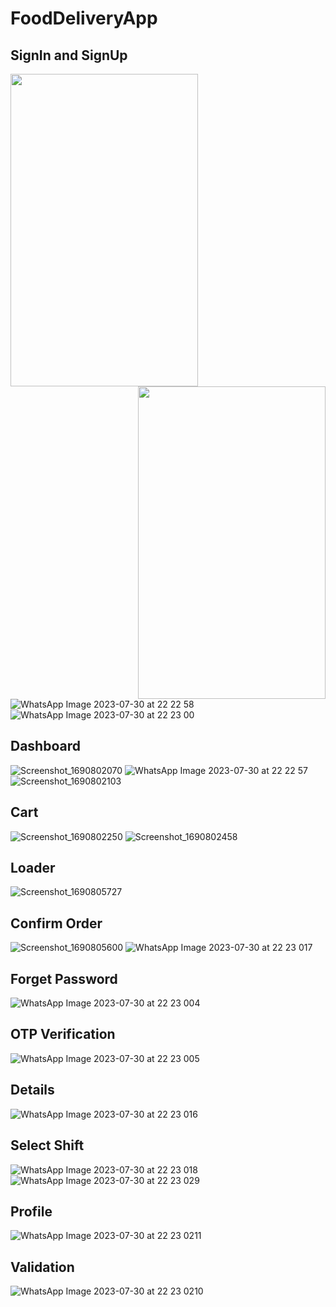 # FoodDeliveryApp


## SignIn and SignUp

<p align="center">
  <img src="https://github.com/tanweerahmed1/FoodDeliveryApp/assets/136143476/268433d6-4df0-4279-86ca-4d01fbbface1" data-canonical-src="https://github.com/tanweerahmed1/FoodDeliveryApp/assets/136143476/268433d6-4df0-4279-86ca-4d01fbbface1" width="300" height="500" align="left"  />
  <img src="https://github.com/tanweerahmed1/FoodDeliveryApp/assets/136143476/6d23ebb3-1c46-4a3f-b760-18355847dcb8" data-canonical-src="https://github.com/tanweerahmed1/FoodDeliveryApp/assets/136143476/6d23ebb3-1c46-4a3f-b760-18355847dcb8" width="300" height="500"  align="right" />
</p>


![WhatsApp Image 2023-07-30 at 22 22 58](https://github.com/tanweerahmed1/FoodDeliveryApp/assets/136143476/268433d6-4df0-4279-86ca-4d01fbbface1)
![WhatsApp Image 2023-07-30 at 22 23 00](https://github.com/tanweerahmed1/FoodDeliveryApp/assets/136143476/6d23ebb3-1c46-4a3f-b760-18355847dcb8)

## Dashboard
![Screenshot_1690802070](https://github.com/tanweerahmed1/FoodDeliveryApp/assets/136143476/5b45b539-3a18-42a2-8bac-cc9c1eeb13c4)
![WhatsApp Image 2023-07-30 at 22 22 57](https://github.com/tanweerahmed1/FoodDeliveryApp/assets/136143476/9c008852-a12c-4694-b2b9-a27a6b5e3be4)
![Screenshot_1690802103](https://github.com/tanweerahmed1/FoodDeliveryApp/assets/136143476/eaf1c77e-007d-4d6b-840a-f1b20798e8a0)

## Cart
![Screenshot_1690802250](https://github.com/tanweerahmed1/FoodDeliveryApp/assets/136143476/3facc7ff-0a65-4fc2-968c-b22a48d6069c)
![Screenshot_1690802458](https://github.com/tanweerahmed1/FoodDeliveryApp/assets/136143476/e4b55c62-5d1b-4ec2-b301-24f4012211fa)

## Loader
![Screenshot_1690805727](https://github.com/tanweerahmed1/FoodDeliveryApp/assets/136143476/2cf0392e-1432-48cf-96b6-dfc722d8790b)

## Confirm Order
![Screenshot_1690805600](https://github.com/tanweerahmed1/FoodDeliveryApp/assets/136143476/cb1ed743-b44d-44a0-9bd3-f71c88fa0ed5)
![WhatsApp Image 2023-07-30 at 22 23 017](https://github.com/tanweerahmed1/FoodDeliveryApp/assets/136143476/408e5ef1-05a8-4730-8c3f-3dcda3d4ecb1)

## Forget Password
![WhatsApp Image 2023-07-30 at 22 23 004](https://github.com/tanweerahmed1/FoodDeliveryApp/assets/136143476/13d6b6ba-ff3d-4aa0-86a1-5ffc0b89d028)

## OTP Verification
![WhatsApp Image 2023-07-30 at 22 23 005](https://github.com/tanweerahmed1/FoodDeliveryApp/assets/136143476/c3350f8c-d9d3-48e7-9ca5-d0b4dcbfd33a)

## Details
![WhatsApp Image 2023-07-30 at 22 23 016](https://github.com/tanweerahmed1/FoodDeliveryApp/assets/136143476/df176059-0e71-4649-9743-3bad3dd1d9f2)

## Select Shift
![WhatsApp Image 2023-07-30 at 22 23 018](https://github.com/tanweerahmed1/FoodDeliveryApp/assets/136143476/ea978d8a-7b6a-44df-8f16-832c6aa62bcc)
![WhatsApp Image 2023-07-30 at 22 23 029](https://github.com/tanweerahmed1/FoodDeliveryApp/assets/136143476/7774ca6f-ae30-4c1f-884c-08341f1de924)

## Profile
![WhatsApp Image 2023-07-30 at 22 23 0211](https://github.com/tanweerahmed1/FoodDeliveryApp/assets/136143476/502119fd-fc38-422f-bee0-303f7cd60a58)

## Validation
![WhatsApp Image 2023-07-30 at 22 23 0210](https://github.com/tanweerahmed1/FoodDeliveryApp/assets/136143476/9cea469d-8e58-48d8-8ccb-415ab23b480b)


